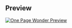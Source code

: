 

## Preview

[![One Page Wonder Preview](https://startbootstrap.com/assets/img/screenshots/themes/one-page-wonder.png)](https://startbootstrap.github.io/startbootstrap-one-page-wonder/)



